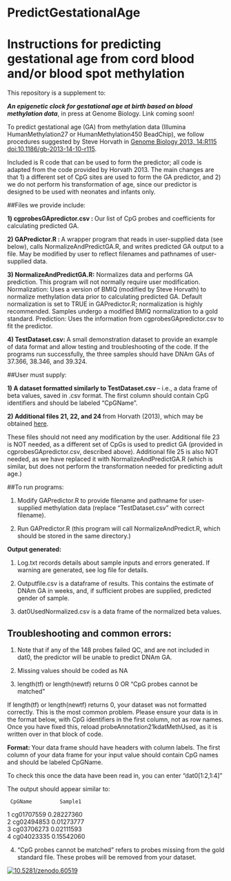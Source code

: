 # PredictGestationalAge


# Instructions for predicting gestational age from cord blood and/or blood spot methylation 

This repository is a supplement to: 

<i> <strong> An epigenetic clock for gestational age at birth based on blood methylation data</i></strong>, in press at Genome Biology. Link coming soon! 



To predict gestational age (GA) from methylation data (Illumina HumanMethylation27 or HumanMethylation450 BeadChip), we follow procedures suggested by Steve Horvath in 
<a href="http://genomebiology.com/2013/14/10/R115">Genome Biology 2013, 14:R115   doi:10.1186/gb-2013-14-10-r115</a>.

Included  is R code that can be used to form the predictor; all code is adapted from the code provided by Horvath 2013.  The main changes are that 1) a different set of CpG sites are used to form the GA predictor, and 2) we do not perform his transformation of age, since our predictor is designed to be used with neonates and infants only.

##Files we provide include:

<strong> 1) cgprobesGApredictor.csv : </strong>  Our list of CpG probes and coefficients for calculating predicted GA.

<strong>2)  GAPredictor.R : </strong>A wrapper program that reads in user-supplied data (see below), calls NormalizeAndPredictGA.R, and writes predicted GA output to a file.  May be modified by user to reflect filenames and pathnames of user-supplied data.

<strong>3)  NormalizeAndPredictGA.R:</strong>  Normalizes data and performs GA prediction.  This program will not normally require user modification.
Normalization: Uses a version of BMIQ (modified by Steve Horvath) to normalize methylation data prior to calculating predicted GA.  Default normalization is set to TRUE in GAPredictor.R; normalization is highly recommended. Samples undergo a modified BMIQ normalization to a gold standard. 
Prediction: Uses the information from cgprobesGApredictor.csv to fit the predictor.

<strong>4)  TestDataset.csv:  </strong>A small demonstration dataset to provide an example of data format and allow testing and troubleshooting of the code.  If the programs run successfully, the three samples should have DNAm GAs of 37.366, 38.346, and 39.324.

##User must supply:

<strong>1)  A dataset formatted similarly to TestDataset.csv </strong>– i.e., a data frame of beta values, saved in .csv format.  The first column should contain CpG identifiers and should be labeled “CpGName”.  

<strong>2)  Additional files 21, 22, and 24 </strong>from Horvath (2013), which may be obtained <a href="http://www.genomebiology.com/2013/14/10/R115/additional"> here</a>.


These files should not need any modification by the user.  Additional file 23 is NOT needed, as a different set of CpGs is used to predict GA (provided in cgprobesGApredictor.csv, described above). Additional file 25 is also NOT needed, as we have replaced it with NormalizeAndPredictGA.R (which is similar, but does not perform the transformation needed for predicting adult age.)

##To run programs:

1) Modify GAPredictor.R to provide filename and pathname for user-supplied methylation data (replace “TestDataset.csv” with correct filename).

2) Run GAPredictor.R (this program will call NormalizeAndPredict.R, which should be stored in the same directory.)

<strong>Output generated:</strong> 

1) Log.txt records details about sample inputs and errors generated. If warning are generated, see log file for details.

2) Outputfile.csv is a dataframe of results. This contains the estimate of DNAm GA in weeks, and, if sufficient probes are supplied, predicted gender of sample.

3) dat0UsedNormalized.csv is a data frame of the normalized beta values.


## Troubleshooting and common errors:

1) Note that if any of the 148 probes failed QC, and are not included in dat0, the predictor will be unable to predict DNAm GA.

2) Missing values should be coded as NA

3) length(tf) or length(newtf) returns 0 OR “CpG probes cannot be matched”

If length(tf) or length(newtf) returns 0, your dataset was not formatted correctly. This is the most common problem. Please ensure your data is in the format below, with CpG identifiers in the first column, not as row names. Once you have fixed this, reload probeAnnotation21kdatMethUsed, as it is written over in that block of code.

<strong>Format: </strong>Your data frame should have headers with column labels.  The first column of your data frame for your input value should contain CpG names and should be labeled CpGName. 

To check this once the data have been read in, you can enter “dat0[1:2,1:4]”

The output should appear similar to:

     CpGName         Sample1
1 cg01707559         0.28227360         
2 cg02494853         0.01273777         
3 cg03706273         0.02111593        
4 cg04023335         0.15542060      

4) “CpG probes cannot be matched” refers to probes missing from the gold standard file. These probes will be removed from your dataset.

<a href="https://zenodo.org/badge/latestdoi/23953/akknight/PredictGestationalAge"><img src="https://zenodo.org/badge/23953/akknight/PredictGestationalAge.svg" alt="10.5281/zenodo.60519"></a>
